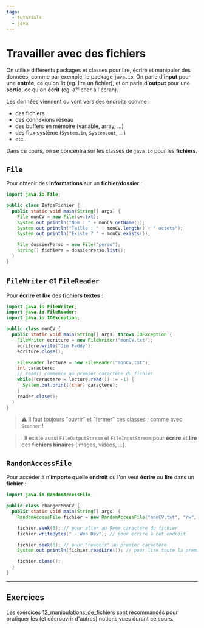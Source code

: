 ```yaml
---
tags:
  - tutorials
  - java
---
```


# Travailler avec des fichiers

On utilise différents packages et classes pour lire, écrire et manipuler des données, comme par exemple, le package `java.io`. On parle d'**input** pour une **entrée**, ce qu'on **lit** (eg. lire un fichier), et on parle d'**output** pour une **sortie**, ce qu'on **écrit** (eg. afficher à l'écran).

Les données viennent ou vont vers des endroits comme :

- des fichiers
- des connexions réseau
- des buffers en mémoire (variable, array, ...)
- des flux système (`System.in`, `System.out`, ...)
- etc...

Dans ce cours, on se concentra sur les classes de `java.io` pour les **fichiers**.

## `File`

Pour obtenir des **informations** sur un **fichier**/**dossier** :

```java
import java.io.File;

public class InfosFichier {
  public static void main(String[] args) {
    File monCV = new File(cv.txt);
    System.out.println("Nom : " + monCV.getName());
    System.out.println("Taille : " + monCV.length() + " octets");
    System.out.println("Existe ? " + monCV.exists());

    File dossierPerso = new File("perso");
    String[] fichiers = dossierPerso.list();
  }
}
```

## `FileWriter` et `FileReader`

Pour **écrire** et **lire** des **fichiers textes** :

```java
import java.io.FileWriter;
import java.io.FileReader;
import java.io.IOException;

public class monCV {
  public static void main(String[] args) throws IOException {
    FileWriter ecriture = new FileWriter("monCV.txt");
    ecriture.write("Jim Feddy");
    ecriture.close();

    FileReader lecture = new FileReader("monCV.txt");
    int caractere;
    // read() commence au premier caractère du fichier
    while((caractere = lecture.read()) != -1) {
      System.out.print((char) caractere);
    }
    reader.close();
  }
}
```

> ⚠️ Il faut toujours "ouvrir" et "fermer" ces classes ; comme avec `Scanner` !

> ℹ️ Il existe aussi `FileOutputStream` et `FileInputStream` pour **écrire** et **lire** des **fichiers binaires** (images, vidéos, ...).

## `RandomAccessFile`

Pour accéder à n'**importe quelle endroit** où l'on veut **écrire** ou **lire** dans un **fichier** :

```java
import java.io.RandomAccessFile;

public class changerMonCV {
  public static void main(String[] args) {
    RandomAccessFile fichier = new RandomAccessFile("monCV.txt", "rw";) // "r" pour "read" et "w" pour "write"

    fichier.seek(8); // pour aller au 9ème caractère du fichier
    fichier.writeBytes(" - Web Dev"); // pour écrire à cet endroit

    fichier.seek(0); // pour "revenir" au premier caractère
    System.out.println(fichier.readLine()); // pour lire toute la première ligne

    fichier.close();
  }
}
```

---

## Exercices

Les exercices [12_manipulations_de_fichiers](https://github.com/association-z-code-emploi/exercices-java/tree/main/12_manipulations_de_fichiers) sont recommandés pour pratiquer les (et décrouvrir d'autres) notions vues durant ce cours.
